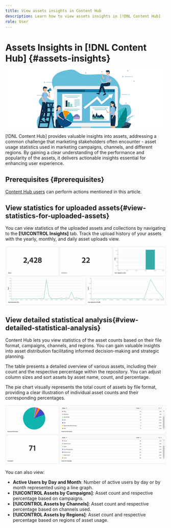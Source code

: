 ```yaml
---
title: View assets insights in Content Hub
description: Learn how to view assets insights in [!DNL Content Hub]
role: User
---
```

# Assets Insights in [!DNL Content Hub] {#assets-insights}

 ![Assets insights](assets/asset-insights-banner.jpg)

[!DNL Content Hub] provides valuable insights into assets, addressing a common challenge that marketing stakeholders often encounter - asset usage statistics used in marketing campaigns, channels, and different regions. By gaining a clear understanding of the performance and popularity of the assets, it delivers actionable insights essential for enhancing user experience.

## Prerequisites {#prerequisites}

[Content Hub users](deploy-content-hub.md#onboard-content-hub-users) can perform actions mentioned in this article.

## View statistics for uploaded assets{#view-statistics-for-uploaded-assets}

You can view statistics of the uploaded assets and collections by navigating to the **[!UICONTROL Insights]** tab. Track the upload history of your assets with the yearly, monthly, and daily asset uploads view.
   
   ![Upload assets statistics](assets/assets-insights.jpg)

<!-- You can track the upload history of your assets over the past 30 days or gain a more comprehensive view with data spanning the last 12 months. This feature enables you to evaluate the upload count of assets.  -->

<!-- Go to the **[!UICONTROL [!DNL Insights]]** tab.

2. Select the desired time frame to view the statistics; you can opt for either last 30 days or last 12 months.

Data for the selected time frame is displayed, including the upload count for the specified duration. -->

## View detailed statistical analysis{#view-detailed-statistical-analysis}

Content Hub lets you view statistics of the asset counts based on their file format, campaigns, channels, and regions. You can gain valuable insights into asset distribution facilitating informed decision-making and strategic planning.

The table presents a detailed overview of various assets, including their count and the respective percentage within the repository. You can adjust column sizes and sort assets by asset name, count, and percentage.

The pie chart visually represents the total count of assets by file format, providing a clear illustration of individual asset counts and their corresponding percentages.

 ![Asset count by asset type statistics](assets/insights-categorial-view.jpg)

You can also view:

* **Active Users by Day and Month**: Number of active users by day or by month represented using a line graph.
* **[!UICONTROL Assets by Campaigns]**: Asset count and respective percentage based on campaigns.
* **[!UICONTROL Assets by Channels]**: Asset count and respective percentage based on channels used.
* **[!UICONTROL Assets by Regions]**: Asset count and respective percentage based on regions of asset usage.

